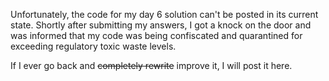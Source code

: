 Unfortunately, the code for my day 6 solution can't be posted in its current state. Shortly after submitting my answers, I got a knock on the door and was informed that my code was being confiscated and quarantined for exceeding regulatory toxic waste levels.

If I ever go back and ~~completely rewrite~~ improve it, I will post it here.
